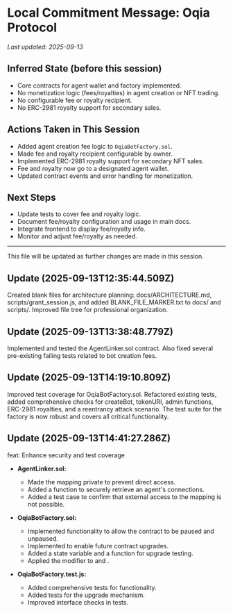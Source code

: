 
# Local Commitment Message: Oqia Protocol

_Last updated: 2025-09-13_

## Inferred State (before this session)
- Core contracts for agent wallet and factory implemented.
- No monetization logic (fees/royalties) in agent creation or NFT trading.
- No configurable fee or royalty recipient.
- No ERC-2981 royalty support for secondary sales.

## Actions Taken in This Session
- Added agent creation fee logic to `OqiaBotFactory.sol`.
- Made fee and royalty recipient configurable by owner.
- Implemented ERC-2981 royalty support for secondary NFT sales.
- Fee and royalty now go to a designated agent wallet.
- Updated contract events and error handling for monetization.

## Next Steps
- Update tests to cover fee and royalty logic.
- Document fee/royalty configuration and usage in main docs.
- Integrate frontend to display fee/royalty info.
- Monitor and adjust fee/royalty as needed.

---
This file will be updated as further changes are made in this session.

## Update (2025-09-13T12:35:44.509Z)
Created blank files for architecture planning: docs/ARCHITECTURE.md, scripts/grant_session.js, and added BLANK_FILE_MARKER.txt to docs/ and scripts/. Improved file tree for professional organization.

## Update (2025-09-13T13:38:48.779Z)
Implemented and tested the AgentLinker.sol contract. Also fixed several pre-existing failing tests related to bot creation fees.

## Update (2025-09-13T14:19:10.809Z)
Improved test coverage for OqiaBotFactory.sol. Refactored existing tests, added comprehensive checks for createBot, tokenURI, admin functions, ERC-2981 royalties, and a reentrancy attack scenario. The test suite for the factory is now robust and covers all critical functionality.

## Update (2025-09-13T14:41:27.286Z)
feat: Enhance security and test coverage

- **AgentLinker.sol:**
  - Made the  mapping private to prevent direct access.
  - Added a  function to securely retrieve an agent's connections.
  - Added a test case to confirm that external access to the  mapping is not possible.

- **OqiaBotFactory.sol:**
  - Implemented  functionality to allow the contract to be paused and unpaused.
  - Implemented  to enable future contract upgrades.
  - Added a  state variable and a  function for upgrade testing.
  - Applied the  modifier to  and .

- **OqiaBotFactory.test.js:**
  - Added comprehensive tests for  functionality.
  - Added tests for the  upgrade mechanism.
  - Improved interface checks in  tests.
